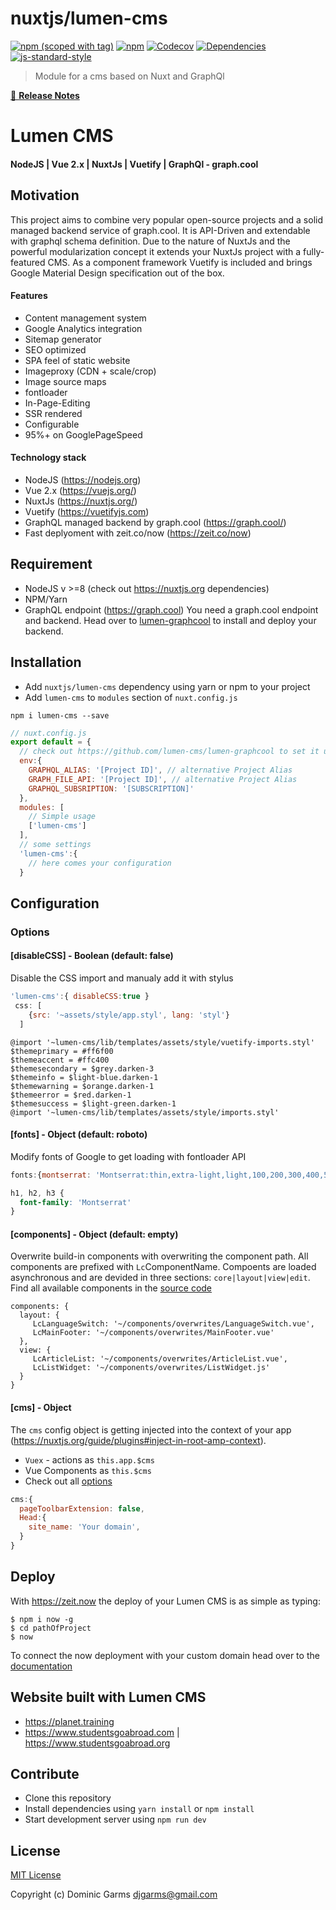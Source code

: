 # nuxtjs/lumen-cms
[![npm (scoped with tag)](https://img.shields.io/npm/v/lumen-cms/latest.svg?style=flat-square)](https://npmjs.com/package/lumen-cms)
[![npm](https://img.shields.io/npm/dt/lumen-cms.svg?style=flat-square)](https://npmjs.com/package/lumen-cms)
[![Codecov](https://img.shields.io/codecov/c/github/lumen-cms/lumen-cms.svg?style=flat-square)](https://codecov.io/gh/lumen-cms/lumen-cms)
[![Dependencies](https://david-dm.org/lumen-cms/lumen-cms.svg?style=flat-square)](https://david-dm.org/lumen-cms/lumen-cms)
[![js-standard-style](https://img.shields.io/badge/code_style-standard-brightgreen.svg?style=flat-square)](http://standardjs.com)

> Module for a cms based on Nuxt and GraphQl

[📖 **Release Notes**](./CHANGELOG.md)

# Lumen CMS 
#### NodeJS | Vue 2.x | NuxtJs | Vuetify | GraphQl - graph.cool

## Motivation
This project aims to combine very popular open-source projects and a solid managed backend service of graph.cool. It is API-Driven and extendable with graphql schema definition. Due to the nature of NuxtJs and the powerful modularization concept it extends your NuxtJs project with a fully-featured CMS. As a component framework Vuetify is included and brings Google Material Design specification out of the box.

#### Features
* Content management system
* Google Analytics integration
* Sitemap generator
* SEO optimized 
* SPA feel of static website
* Imageproxy (CDN + scale/crop)
* Image source maps
* fontloader
* In-Page-Editing
* SSR rendered
* Configurable
* 95%+ on GooglePageSpeed

#### Technology stack
* NodeJS (https://nodejs.org)
* Vue 2.x (https://vuejs.org/)
* NuxtJs (https://nuxtjs.org/)
* Vuetify (https://vuetifyjs.com)
* GraphQL managed backend by graph.cool (https://graph.cool/)
* Fast deplyoment with zeit.co/now (https://zeit.co/now)

## Requirement
* NodeJS v >=8 (check out https://nuxtjs.org dependencies)
* NPM/Yarn
* GraphQL endpoint (https://graph.cool)
You need a graph.cool endpoint and backend. Head over to [lumen-graphcool](https://github.com/lumen-cms/lumen-graphcool) to install and deploy your backend.

## Installation
- Add `nuxtjs/lumen-cms` dependency using yarn or npm to your project
- Add `lumen-cms` to `modules` section of `nuxt.config.js`
```
npm i lumen-cms --save
```

```js
// nuxt.config.js
export default = {
  // check out https://github.com/lumen-cms/lumen-graphcool to set it up
  env:{
    GRAPHQL_ALIAS: '[Project ID]', // alternative Project Alias
    GRAPH_FILE_API: '[Project ID]', // alternative Project Alias
    GRAPHQL_SUBSRIPTION: '[SUBSCRIPTION]'
  },
  modules: [
    // Simple usage
    ['lumen-cms']
  ],
  // some settings
  'lumen-cms':{
    // here comes your configuration
  }
```

## Configuration

### Options

#### [disableCSS] - Boolean (default: false)
Disable the CSS import and manualy add it with stylus
```js
'lumen-cms':{ disableCSS:true } 
 css: [
    {src: '~assets/style/app.styl', lang: 'styl'}
  ]
```
```stylus
@import '~lumen-cms/lib/templates/assets/style/vuetify-imports.styl'
$themeprimary = #ff6f00
$themeaccent = #ffc400
$themesecondary = $grey.darken-3
$themeinfo = $light-blue.darken-1
$themewarning = $orange.darken-1
$themeerror = $red.darken-1
$themesuccess = $light-green.darken-1
@import '~lumen-cms/lib/templates/assets/style/imports.styl'
```

#### [fonts] - Object (default: roboto)
Modify fonts of Google to get loading with fontloader API
```js
fonts:{montserrat: 'Montserrat:thin,extra-light,light,100,200,300,400,500,600,700,800'}
```
```css
h1, h2, h3 {
  font-family: 'Montserrat'
}
```

#### [components] - Object (default: empty)

Overwrite build-in components with overwriting the component path. All components are prefixed with `Lc`ComponentName. Compoents are loaded asynchronous and are devided in three sections: `core|layout|view|edit`. Find all available components in the [source code](/lib/templates/plugins/components) 

```
components: {
  layout: {
     LcLanguageSwitch: '~/components/overwrites/LanguageSwitch.vue',
     LcMainFooter: '~/components/overwrites/MainFooter.vue'
  },
  view: {
     LcArticleList: '~/components/overwrites/ArticleList.vue',
     LcListWidget: '~/components/overwrites/ListWidget.js'
  }
}
```

#### [cms] - Object 

The `cms` config object is getting injected into the context of your app (https://nuxtjs.org/guide/plugins#inject-in-root-amp-context). 
* `Vuex` - actions as `this.app.$cms`
* Vue Components as `this.$cms`
* Check out all [options](lib/defaults.js)
```js
cms:{
  pageToolbarExtension: false,
  Head:{
    site_name: 'Your domain',
  }
}

```

## Deploy
With https://zeit.now the deploy of your Lumen CMS is as simple as typing:
```
$ npm i now -g
$ cd pathOfProject
$ now
```
To connect the now deployment with your custom domain head over to the [documentation](https://zeit.co/docs/features/aliases) 

## Website built with Lumen CMS
* https://planet.training
* https://www.studentsgoabroad.com | https://www.studentsgoabroad.org

## Contribute

- Clone this repository
- Install dependencies using `yarn install` or `npm install`
- Start development server using `npm run dev`

## License

[MIT License](./LICENSE)

Copyright (c) Dominic Garms <djgarms@gmail.com>
